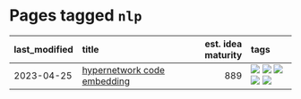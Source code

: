 # Pages tagged `nlp`

|last_modified|title|est. idea maturity|tags
|:---|:---|---:|:---|
|2023-04-25|[hypernetwork code embedding](../hypernetwork_embedding_for_code.md)|889|[![](https://img.shields.io/badge/tag-embeddings-faa2fc)](../tags/embeddings.md) [![](https://img.shields.io/badge/tag-llm-1ee399)](../tags/llm.md) [![](https://img.shields.io/badge/tag-machinelearning-49fd1a)](../tags/machinelearning.md) [![](https://img.shields.io/badge/tag-models-6edb5)](../tags/models.md) [![](https://img.shields.io/badge/tag-nlp-f1c85)](../tags/nlp.md)|